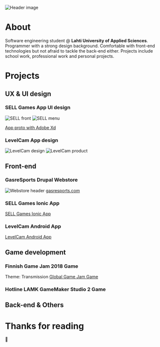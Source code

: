 ![Header image](/images/githeader.jpg "Porfolio header picture")

# About

Software engineering student @ **Lahti University of Applied Sciences**. Programmer with a strong design background. Comfortable with front-end technologies but not afraid to tackle the back-end either. Projects include school work, professional work and personal projects.

# Projects

## UX & UI design

### SELL Games App UI design

![SELL front](/images/sellapp.png "SELL app front")
![SELL menu](/images/sellappmenu.png "SELL app menu")

[App proto with Adobe Xd](https://xd.adobe.com/view/37baeee9-8750-4816-5ff9-7b09d43cb0d1-418b/)

### LevelCam App design

![LevelCam design](/images/levelcam-design.jpg "LevelCam App UI design")
![LevelCam product](/images/levelcam-final.jpg "LevelCam App")


## Front-end

### GasreSports Drupal Webstore
![Webstore header](/images/drupalheader.png "GasreSports header")
[gasresports.com](https://gasresports.com/)

### SELL Games Ionic App

[SELL Games Ionic App](https://github.com/SELLgames/sellGames)

### LevelCam Android App

[LevelCam Android App](https://github.com/Vatupassit/levelcam)


## Game development

### Finnish Game Jam 2018 Game
Theme: Transmission
[Global Game Jam Game](https://globalgamejam.org/2018/games/robots-mission)

### Hotline LAMK GameMaker Studio 2 Game


## Back-end & Others

# Thanks for reading
:closed_book: